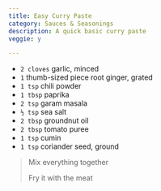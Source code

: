 ```yaml
---
title: Easy Curry Paste 
category: Sauces & Seasonings
description: A quick basic curry paste
veggie: y

--- 
```


* `2 cloves` garlic, minced
* `1` thumb-sized piece root ginger, grated
* `1 tsp` chili powder
* `1 tbsp` paprika
* `2 tsp` garam masala
* `½ tsp` sea salt
* `2 tbsp` groundnut oil
* `2 tbsp` tomato puree
* `1 tsp` cumin
* `1 tsp` coriander seed, ground

> Mix everything together
>
> Fry it with the meat

